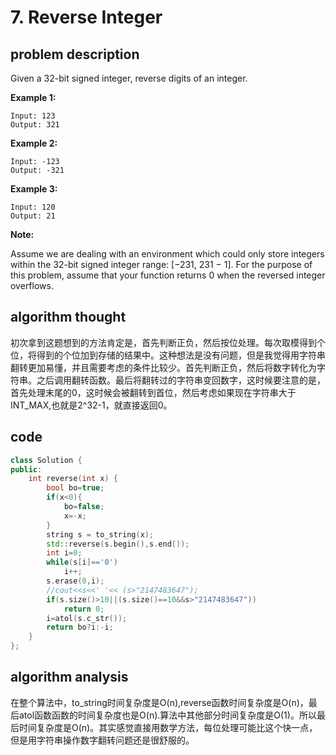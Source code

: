 # 7. Reverse Integer

## problem description

Given a 32-bit signed integer, reverse digits of an integer.

**Example 1:**

```text
Input: 123
Output: 321
```

**Example 2:**

```text
Input: -123
Output: -321
```

**Example 3:**

```text
Input: 120
Output: 21
```

**Note:**

Assume we are dealing with an environment which could only store integers within the 32-bit signed integer range: \[−231, 231 − 1\]. For the purpose of this problem, assume that your function returns 0 when the reversed integer overflows.

## **algorithm thought**

初次拿到这题想到的方法肯定是，首先判断正负，然后按位处理。每次取模得到个位，将得到的个位加到存储的结果中。这种想法是没有问题，但是我觉得用字符串翻转更加易懂，并且需要考虑的条件比较少。首先判断正负，然后将数字转化为字符串。之后调用翻转函数。最后将翻转过的字符串变回数字，这时候要注意的是，首先处理末尾的0，这时候会被翻转到首位，然后考虑如果现在字符串大于INT\_MAX,也就是2^32-1，就直接返回0。

## code

```cpp
class Solution {
public:
    int reverse(int x) {
        bool bo=true;
        if(x<0){
            bo=false;
            x=-x;
        }
        string s = to_string(x);
        std::reverse(s.begin(),s.end());
        int i=0;
        while(s[i]=='0')
            i++;
        s.erase(0,i);
        //cout<<s<<' '<< (s>"2147483647");
        if(s.size()>10||(s.size()==10&&s>"2147483647"))
            return 0;
        i=atol(s.c_str());
        return bo?i:-i;
    }
};
```

## algorithm analysis

在整个算法中，to\_string时间复杂度是O\(n\),reverse函数时间复杂度是O\(n\)，最后atol函数函数的时间复杂度也是O\(n\).算法中其他部分时间复杂度是O\(1\)。所以最后时间复杂度是O\(n\)。其实感觉直接用数学方法，每位处理可能比这个快一点，但是用字符串操作数字翻转问题还是很舒服的。

